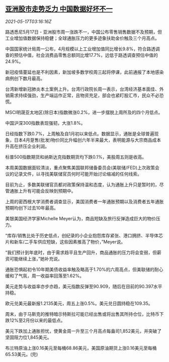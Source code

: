 <!--1621222262000-->
[亚洲股市走势乏力 中国数据好坏不一](https://cn.reuters.com/article/asia-financial-markets-0517-mon-idCNKCS2CY07B)
------

<div><i>2021-05-17T03:16:16Z</i></div><p>路透悉尼5月17日 - 亚洲股市周一涨跌不一，中国公布零售销售数据不及预期，但工业增加值数据保持稳健；全球通胀压力的更多迹象扶助金价触及三个月高点。</p><p>中国国家统计局周一公布，4月规模以上工业增加值同比增长9.8%，符合路透调查的预估中值，社会消费品零售总额同比增17.7%，远低于路透调查预估中值的24.9%。</p><p>新冠疫情蔓延也是不利因素，新加坡多数学校周三起将停课，此前通报了本地感染病例创下数月最高。</p><p>台湾新增新冠肺炎本土案例上升。台湾行政院长周一表示，台湾经济基本面佳、外销需求持续强劲，生产端运作正常，且物资充足，部会也紧盯股汇市，民众不必恐慌。</p><p>MSCI明晟亚太地区(除日本)指数微涨0.2%，进一步摆脱上周所及的四个月低点。</p><p>中国沪深300指数表现强韧，大涨1.8%。</p><p>日经指数下跌0.7%，上周触及自1月初以来低点。数据显示，通胀是全球普遍现象，日本4月趸售(批发)物价同比升幅创六年半来最大，表明能源与大宗商品成本升高在挤压企业利润。</p><p>标普500指数期货和纳斯达克指数期货均下跌0.1%，美股周五则是收高。</p><p>本周美国数据面较清淡，重点聚焦美国联邦储备委员会(美联储/FED)上次政策会议的记录文件，以寻找美联储官员何时可能开始讨论缩减的任何线索。</p><p>目前为止，多数美联储官员都对政策保持温和态度，认为通胀上升只是暂时的，尽管通胀上升有可能会反映到预期中。</p><p>上周的密西根大学消费者调查显示，美国消费者一年通胀预期以及消费者五年通胀预期均创下过去10年最高。</p><p>美银美国经济学家Michelle Meyer认为，商品短缺及旅行反弹造成巨大的物价压力。</p><p>“库存/销售比处于历史低点，创纪录的小企业抱怨库存紧张、港口拥挤、半导体芯片和新车/二手车供应短缺，这些因素推高了物价，”Meyer说。</p><p>“我们预计到年底时，由于需求趋平且生产回升，商品通胀的压力将会变弱，但薪资可能继续上涨，”她补充说。</p><p>通胀恐惧起初令10年期美债收益率触及略高于1.70%的六周高点，但美联储的耐心缓和了气氛，周一收益率回落至1.62%。</p><p>美元走势与收益率亦步亦趋，美元指数反弹至90.909，随后在目前的90.397水平持稳。</p><p>欧元兑美元最新报1.2135美元，周五上涨0.5%。美元兑日圆持稳在109.35。</p><p>周末，由于马斯克的推特暗示特斯拉可能已经出售或将出售其所持仓位，比特币下跌12%至2月份以来的最低点。</p><p>美元下跌加上通胀担忧，使黄金周一升至三个月高点每盎司1,852美元，并突破了坚固阻力位1,845美元。</p><p>布兰特原油上涨0.16美元至每桶68.86美元，美国原油期货上涨0.16美元至每桶65.53美元。(完)</p>
